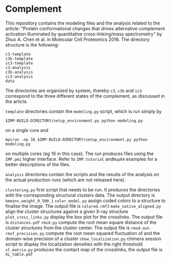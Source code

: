 # Complement

This repository contains the modeling files and the analysis related to the article: "Protein conformational changes that drives alternative complement activation illuminated by quantitative cross-linking/mass spectrometry" by Zhuo A. Chen et al. in Molecular Cell Proteomics 2016. The directory structure is the following:


```
c3-template
c3b-template
ic3-template
c3-analysis
c3b-analysis
ic3-analysis
data
```

The directories are organized by system, thereby `c3`, `c3b` and `ic3` correspond to the three different states of the complement, as discussed in the article.

`template` directories contain the `modeling.py` script, which is run simply by 

```
$IMP-BUILD-DIRECTORY/setup_environment.py python modeling.py
```

on a single core and

```
mpirun -np 16 $IMP-BUILD-DIRECTORY/setup_environment.py python modeling.py
```

on multiple cores (eg 16 in this case). The run produces files using the `IMP.pmi` higher interface. Refer to `IMP.tutorial` and`Nup84` examples for a better descriptions of the files.

`analysis` directories contain the scripts and the results of the analysis on the actual production runs (which are not released here).

`clustering.py` first script that needs to be run. It produces the directories with the corresponding structural clusters data. The output directory is `kmeans_weight_0_500_1`
`color_model.py` assign coded colors to a structure to finalise the image. The output file is `colored.rmf3`
`make_native_aligned.py` align the cluster structures against a given X-ray structure
`plot_cross_links.py` display the box plot for the crosslinks. The output file is `distances.pdf`
`rmsd.py` compute the root mean square distance of the cluster structures from the cluster center. The output file is `rmsd.out`.
`rmsf_precision.py` compute the root mean squared fluctuation of and the domain-wise precision of a cluster
`show_localization.py` chimera session script to display the localization densities with the right threshold
`xl_matrix.py` produces the contact map of the crosslinks, the output file is `XL_table.pdf`


